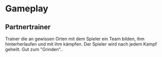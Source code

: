 # Gameplay

## Partnertrainer
Trainer die an gewissen Orten mit dem Spieler ein Team bilden, ihm hinterherlaufen und mit ihm kämpfen. Der Spieler wird nach jedem Kampf geheilt. Gut zum "Grinden"..

